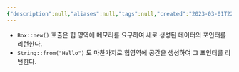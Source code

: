 ```yaml
---
{"description":null,"aliases":null,"tags":null,"created":"2023-03-01T22:57:08","updated":"2023-07-15T21:30:21","title":"Box","dg-publish":true,"permalink":"/docs/Box/","dgPassFrontmatter":true}
---
```


- `Box::new()` 호출은 힙 영역에 메모리를 요구하여 새로 생성된 데이터의 포인터를 리턴한다.
- `String::from("Hello")` 도 마찬가지로 힙영역에 공간을 생성하여 그 포인터를 리턴한다.
